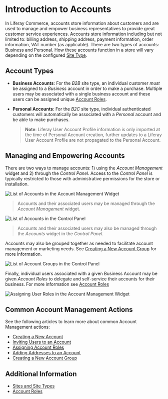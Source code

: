 # Introduction to Accounts

In Liferay Commerce, accounts store information about customers and are used to manage and empower business representatives to provide great customer service experiences. Accounts store information including but not limited to: billing address, shipping address, payment information, order information, VAT number (as applicable). There are two types of accounts: Business and Personal. How these accounts function in a store will vary depending on the configured [Site Type](../starting-a-store/sites-and-site-types.md).

## Account Types

* **Business Accounts**: For the _B2B_ site type, an individual customer _must_ be assigned to a _Business_ account in order to make a purchase. Multiple users may be associated with a single business account and these users can be assigned unique [Account Roles](./account-roles.md).

* **Personal Accounts**: For the _B2C_ site type, individual authenticated customers will automatically be associated with a _Personal_ account and be able to make purchases.

  >**Note**: Liferay User Account Profile information is only imported at the time of Personal Account creation, further updates to a Liferay User Account Profile are not propagated to the Personal Account.

## Managing and Empowering Accounts

There are two ways to manage accounts: 1) using the _Account Management_ widget and 2) through the _Control Panel_. Access to the _Control Panel_ is typically restricted to those with administrative permissions for the store or installation.

![List of Accounts in the Account Management Widget](./introduction-to-accounts/images/04.png)

> Accounts and their associated users may be managed through the _Account Management_ widget.

![List of Accounts in the Control Panel](./introduction-to-accounts/images/01.png)

> Accounts and their associated users may also be managed through the _Accounts_ widget in the _Control Panel_.

Accounts may also be grouped together as needed to facilitate account management or marketing needs. See [Creating a New Account Group](./creating-a-new-account-group.md) for more information.

![List of Account Groups in the Control Panel](./introduction-to-accounts/images/02.png)

Finally, individual users associated with a given Business Account may be given _Account Roles_ to delegate and self-service their accounts for their business. For more information see [Account Roles](./account-roles.md)

![Assigning User Roles in the Account Management Widget](./introduction-to-accounts/images/03.png)

## Common Account Management Actions

See the following articles to learn more about common Account Management actions:

* [Creating a New Account](./creating-a-new-account.md)
* [Inviting Users to an Account](./inviting-users-to-an-account.md)
* [Assigning Account Roles](./assigning-account-roles.md)
* [Adding Addresses to an Account](./adding-addresses-to-an-account.md)
* [Creating a New Account Group](./creating-a-new-account-group.md)

## Additional Information

* [Sites and Site Types](../starting-a-store/sites-and-site-types.md)
* [Account Roles](./account-roles.md)
